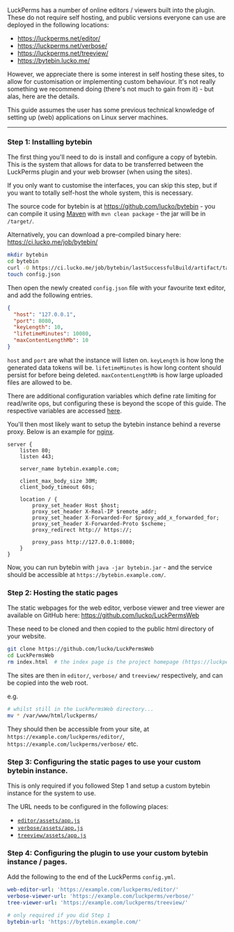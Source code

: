 LuckPerms has a number of online editors / viewers built into the plugin. These do not require self hosting, and public versions everyone can use are deployed in the following locations:

* https://luckperms.net/editor/
* https://luckperms.net/verbose/
* https://luckperms.net/treeview/
* https://bytebin.lucko.me/

However, we appreciate there is some interest in self hosting these sites, to allow for customisation or implementing custom behaviour. It's not really something we recommend doing (there's not much to gain from it) - but alas, here are the details.

This guide assumes the user has some previous technical knowledge of setting up (web) applications on Linux server machines.

___

### Step 1: Installing bytebin

The first thing you'll need to do is install and configure a copy of bytebin. This is the system that allows for data to be transferred between the LuckPerms plugin and your web browser (when using the sites).

If you only want to customise the interfaces, you can skip this step, but if you want to totally self-host the whole system, this is necessary.

The source code for bytebin is at https://github.com/lucko/bytebin - you can compile it using [Maven](https://maven.apache.org/) with `mvn clean package` - the jar will be in `/target/`.

Alternatively, you can download a pre-compiled binary here: https://ci.lucko.me/job/bytebin/

```bash
mkdir bytebin
cd bytebin
curl -O https://ci.lucko.me/job/bytebin/lastSuccessfulBuild/artifact/target/bytebin.jar
touch config.json
```

Then open the newly created `config.json` file with your favourite text editor, and add the following entries.

```json
{
  "host": "127.0.0.1",
  "port": 8080,
  "keyLength": 10,
  "lifetimeMinutes": 10080,
  "maxContentLengthMb": 10
}
```

`host` and `port` are what the instance will listen on. `keyLength` is how long the generated data tokens will be. `lifetimeMinutes` is how long content should persist for before being deleted. `maxContentLengthMb` is how large uploaded files are allowed to be.

There are additional configuration variables which define rate limiting for read/write ops, but configuring these is beyond the scope of this guide. The respective variables are accessed [here](https://github.com/lucko/bytebin/blob/bf7b4dc2f8cdfd912b8acd71f0a347da3c481838/src/main/java/me/lucko/bytebin/Bytebin.java#L192-L200).

You'll then most likely want to setup the bytebin instance behind a reverse proxy. Below is an example for [nginx](https://www.nginx.com/).

```nginx
server {
    listen 80;
    listen 443;

    server_name bytebin.example.com;

    client_max_body_size 30M;
    client_body_timeout 60s;

    location / {
        proxy_set_header Host $host;
        proxy_set_header X-Real-IP $remote_addr;
        proxy_set_header X-Forwarded-For $proxy_add_x_forwarded_for;
        proxy_set_header X-Forwarded-Proto $scheme;
        proxy_redirect http:// https://;

        proxy_pass http://127.0.0.1:8080;
    }
}
```

Now, you can run bytebin with `java -jar bytebin.jar` - and the service should be accessible at `https://bytebin.example.com/`.

### Step 2: Hosting the static pages

The static webpages for the web editor, verbose viewer and tree viewer are available on GitHub here: https://github.com/lucko/LuckPermsWeb

These need to be cloned and then copied to the public html directory of your website.

```bash
git clone https://github.com/lucko/LuckPermsWeb
cd LuckPermsWeb
rm index.html  # the index page is the project homepage (https://luckperms.net/), you most likely won't want that :)
```

The sites are then in `editor/`, `verbose/` and `treeview/` respectively, and can be copied into the web root.

e.g.

```bash
# whilst still in the LuckPermsWeb directory...
mv * /var/www/html/luckperms/
```

They should then be accessible from your site, at `https://example.com/luckperms/editor/`, `https://example.com/luckperms/verbose/` etc.

### Step 3: Configuring the static pages to use your custom bytebin instance.

This is only required if you followed Step 1 and setup a custom bytebin instance for the system to use.

The URL needs to be configured in the following places:

* [`editor/assets/app.js`](https://github.com/lucko/LuckPermsWeb/blob/master/editor/assets/app.js#L1)
* [`verbose/assets/app.js`](https://github.com/lucko/LuckPermsWeb/blob/master/verbose/assets/app.js#L1)
* [`treeview/assets/app.js`](https://github.com/lucko/LuckPermsWeb/blob/master/treeview/assets/app.js#L1)

### Step 4: Configuring the plugin to use your custom bytebin instance / pages.

Add the following to the end of the LuckPerms `config.yml`.

```yml
web-editor-url: 'https://example.com/luckperms/editor/'
verbose-viewer-url: 'https://example.com/luckperms/verbose/'
tree-viewer-url: 'https://example.com/luckperms/treeview/'

# only required if you did Step 1
bytebin-url: 'https://bytebin.example.com/'
```
